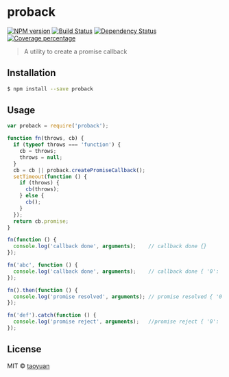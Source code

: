 # proback 
[![NPM version][npm-image]][npm-url] [![Build Status][travis-image]][travis-url] [![Dependency Status][daviddm-image]][daviddm-url] [![Coverage percentage][coveralls-image]][coveralls-url]
> A utility to create a promise callback

## Installation

```sh
$ npm install --save proback
```

## Usage

```js
var proback = require('proback');

function fn(throws, cb) {
  if (typeof throws === 'function') {
    cb = throws;
    throws = null;
  }
  cb = cb || proback.createPromiseCallback();
  setTimeout(function () {
    if (throws) {
      cb(throws);
    } else {
      cb();
    }
  });
  return cb.promise;
}

fn(function () {
  console.log('callback done', arguments);    // callback done {}
});

fn('abc', function () {
  console.log('callback done', arguments);    // callback done { '0': 'abc' }
});

fn().then(function () {
  console.log('promise resolved', arguments); // promise resolved { '0': undefined }
});

fn('def').catch(function () {
  console.log('promise reject', arguments);   //promise reject { '0': 'def' }
});

```
## License

MIT © [taoyuan]()


[npm-image]: https://badge.fury.io/js/proback.svg
[npm-url]: https://npmjs.org/package/proback
[travis-image]: https://travis-ci.org/taoyuan/proback.svg?branch=master
[travis-url]: https://travis-ci.org/taoyuan/proback
[daviddm-image]: https://david-dm.org/taoyuan/proback.svg?theme=shields.io
[daviddm-url]: https://david-dm.org/taoyuan/proback
[coveralls-image]: https://coveralls.io/repos/taoyuan/proback/badge.svg
[coveralls-url]: https://coveralls.io/r/taoyuan/proback
